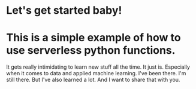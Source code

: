 # Let's get started baby!

# This is a simple example of how to use serverless python functions.

It gets really intimidating to learn new stuff all the time. It just is. Especially when it comes to data and applied machine learning. I've been there. I'm still there. But I've also learned a lot. And I want to share that with you.